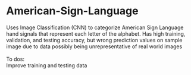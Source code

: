 # American-Sign-Language
Uses Image Classification (CNN) to categorize American Sign Language hand signals that represent each letter of the alphabet. Has high training, validation, and testing
accuracy, but wrong prediction values on sample image due to data possibly being unrepresentative of real world images
<br><br>
To dos:
<br> Improve training and testing data
